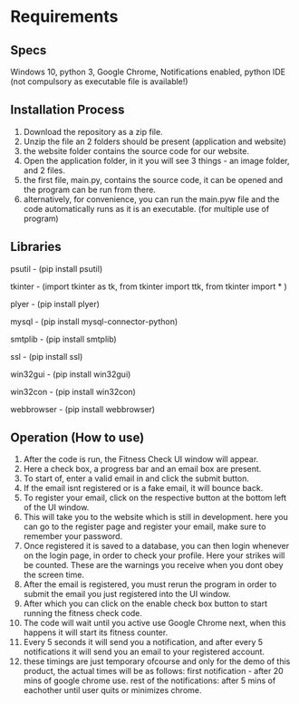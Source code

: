 # Requirements

## Specs
Windows 10,
 python 3,
 Google Chrome,
 Notifications enabled,
 python IDE (not compulsory as executable file is available!)

## Installation Process
1) Download the repository as a zip file.
2) Unzip the file an 2 folders should be present (application and website)
3) the website folder contains the source code for our website.
4) Open the application folder, in it you will see 3 things - an image folder, and 2 files.
5) the first file, main.py, contains the source code, it can be opened and the program can be run from there.
6) alternatively, for convenience, you can run the main.pyw file and the code automatically runs as it is an executable. (for multiple use of program)

## Libraries

psutil - (pip install psutil)

tkinter - (import tkinter as tk,
           from tkinter import ttk,
           from tkinter import * ) 
           
plyer - (pip install plyer)

mysql - (pip install mysql-connector-python)

smtplib - (pip install smtplib)

ssl - (pip install ssl)

win32gui - (pip install win32gui)

win32con - (pip install win32con)

webbrowser - (pip install webbrowser)

## Operation (How to use)

1) After the code is run, the Fitness Check UI window will appear.
2) Here a check box, a progress bar and an email box are present.
3) To start of, enter a valid email in and click the submit button.
4) If the email isnt registered or is a fake email, it will bounce back.
5) To register your email, click on the respective button at the bottom left of the UI window.
6) This will take you to the website which is still in development. here you can go to the register page and register your email, make sure to remember your password.
7) Once registered it is saved to a database, you can then login whenever on the login page, in order to check your profile. Here your strikes will be counted. These are the warnings you receive when you dont obey the screen time.
8) After the email is registered, you must rerun the program in order to submit the email you just registered into the UI window.
9) After which you can click on the enable check box button to start running the fitness check code.
10) The code will wait until you active use Google Chrome next, when this happens it will start its fitness counter. 
11) Every 5 seconds it will send you a notification, and after every 5 notifications it will send you an email to your registered account.
12) these timings are just temporary ofcourse and only for the demo of this product, the actual times will be as follows: first notification - after 20 mins of google chrome use. rest of the notifications: after 5 mins of eachother until user quits or minimizes chrome.
